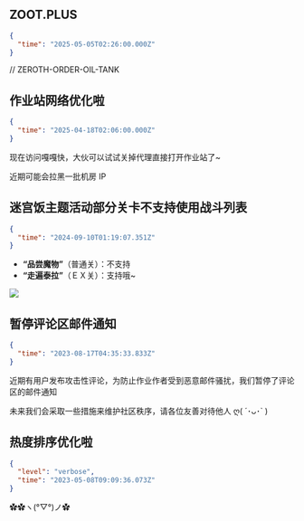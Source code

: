 <!--
time: 可以通过浏览器控制台运行 new Date().toISOString() 以生成

具体格式请参考:
https://github.com/MaaAssistantArknights/maa-copilot-frontend/tree/dev/src/apis/mock/announcements.md
-->

## ZOOT.PLUS

```json
{
  "time": "2025-05-05T02:26:00.000Z"
}
```

// ZEROTH-ORDER-OIL-TANK

## 作业站网络优化啦

```json
{
  "time": "2025-04-18T02:06:00.000Z"
}
```

现在访问嘎嘎快，大伙可以试试关掉代理直接打开作业站了~

近期可能会拉黑一批机房 IP

## 迷宫饭主题活动部分关卡不支持使用战斗列表

```json
{
  "time": "2024-09-10T01:19:07.351Z"
}
```

* **“品尝魔物”**（普通关）：不支持
* **“走遍泰拉”**（ＥＸ关）：支持哦~

![](img/capoo1.gif)


## 暂停评论区邮件通知

```json
{
  "time": "2023-08-17T04:35:33.833Z"
}
```

近期有用户发布攻击性评论，为防止作业作者受到恶意邮件骚扰，我们暂停了评论区的邮件通知

未来我们会采取一些措施来维护社区秩序，请各位友善对待他人 ღ( ´･ᴗ･` )

## 热度排序优化啦

```json
{
  "level": "verbose",
  "time": "2023-05-08T09:09:36.073Z"
}
```

✿✿ヽ(°▽°)ノ✿

